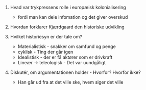 1. Hvad var trykpressens rolle i europæisk kolonialisering
	- fordi man kan dele infomation og det giver overskud

2. Hvordan forklarer Kjærdgaard den historiske udvikling 

3. Hvilket historiesyn er der tale om?
	- Materialistisk - snakker om samfund og penge
	- cyklisk - Ting der går igen
	- Idealistisk - der er få aktører som er drivkraft
	- Lineær -> teleologisk - Det var uundgåligt

4. Diskutér, om argumentationen holder - Hvorfor? Hvorfor ikke?
	- Han går ud fra at det ville ske, hvem siger det ville

